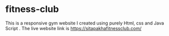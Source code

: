 # fitness-club
This is a responsive gym  website I created using purely Html, css and Java Script .
The live website link is https://sitapakhafitnessclub.com/
